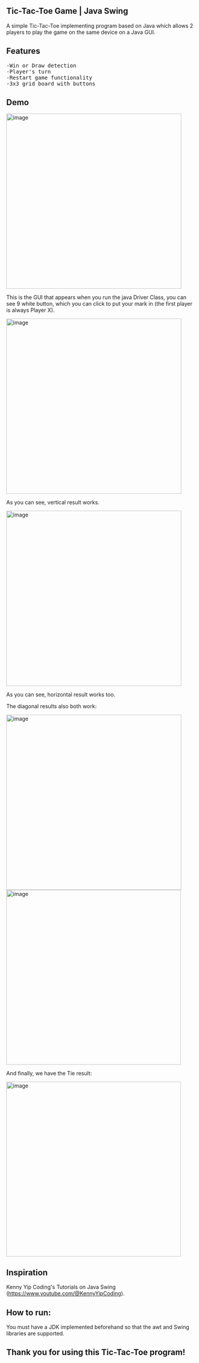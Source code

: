 ## Tic-Tac-Toe Game | Java Swing
A simple Tic-Tac-Toe implementing program based on Java which allows 2 players to play the game on the same device on a Java GUI.


## Features 
<pre>
-Win or Draw detection
-Player's turn
-Restart game functionality
-3x3 grid board with buttons
</pre>

## Demo
<img width="464" alt="image" src="https://github.com/user-attachments/assets/0f845df0-7a23-4063-a2b0-bb46265c229e" />

This is the GUI that appears when you run the java Driver Class, you can see 9 white button, which you can click to put your mark in (the first player is always Player X).

<img width="464" alt="image" src="https://github.com/user-attachments/assets/3895bff1-ec1a-44c4-8549-f32e5c0c82f5" />

As you can see, vertical result works.

<img width="464" alt="image" src="https://github.com/user-attachments/assets/36837f2c-4bcf-43c1-9e08-df7d49e086e8" />

As you can see, horizontal result works too.

The diagonal results also both work:

<img width="464" alt="image" src="https://github.com/user-attachments/assets/82d41646-2b2c-4f6f-92e0-1db184d53ec2" />


<img width="463" alt="image" src="https://github.com/user-attachments/assets/268387a7-6a96-4855-bd72-1d55db007198" />


And finally, we have the Tie result:

<img width="463" alt="image" src="https://github.com/user-attachments/assets/edbc3895-489c-4921-a8be-6ee897ae456b" />

## Inspiration
Kenny Yip Coding's Tutorials on Java Swing (https://www.youtube.com/@KennyYipCoding).

## How to run: 
You must have a JDK implemented beforehand so that the awt and Swing libraries are supported.


## Thank you for using this Tic-Tac-Toe program!
